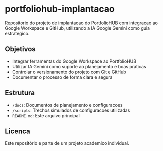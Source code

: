 # portfoliohub-implantacao
Repositorio do projeto de implantacao do PortfolioHUB com integracao ao Google Workspace e GitHub, utilizando a IA Google Gemini como guia estrategico.

## Objetivos
- Integrar ferramentas do Google Workspace ao PortfolioHUB
- Utilizar IA Gemini como suporte ao planejamento e boas práticas
- Controlar o versionamento do projeto com Git e GitHub
- Documentar o processo de forma clara e segura

## Estrutura
- `/docs`: Documentos de planejamento e configuracoes
- `/scripts`: Trechos simulados de configuracoes utilizadas
- `README.md`: Este arquivo principal

## Licenca
Este repositório e parte de um projeto academico individual.
